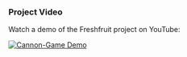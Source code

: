 ### Project Video

Watch a demo of the Freshfruit project on YouTube:


[![Cannon-Game Demo](https://youtu.be/cpK1FUPTc5Y/0.jpg)](https://youtu.be/is-khnIeG50)

